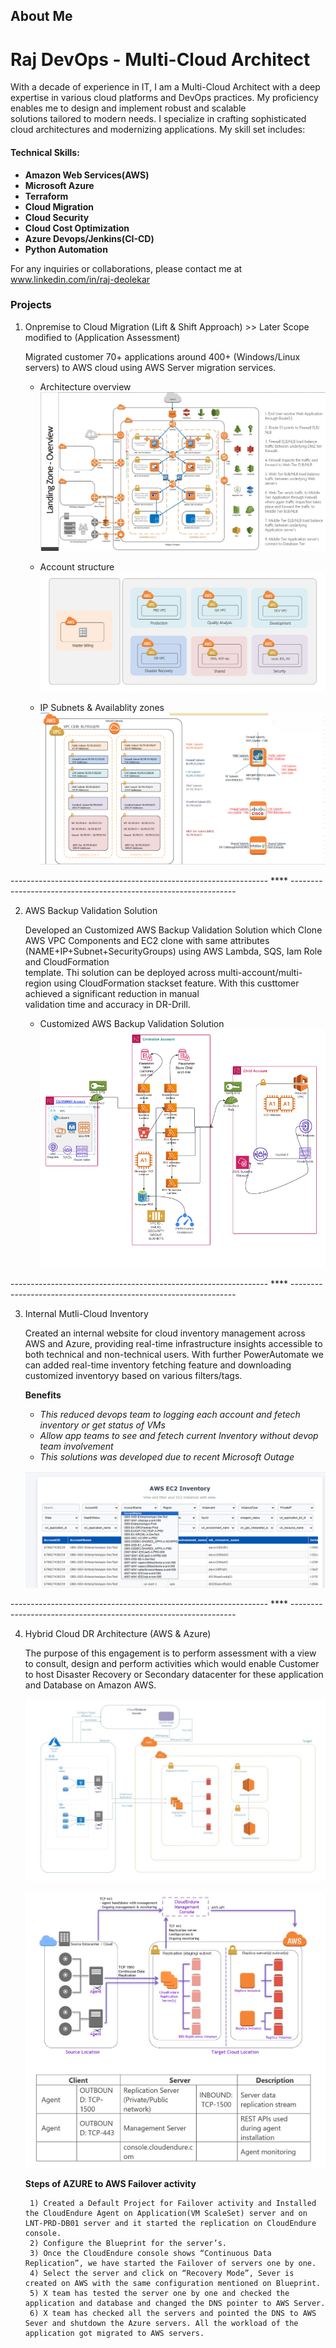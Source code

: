 
## About Me
# Raj DevOps - Multi-Cloud Architect

  With a decade of experience in IT, I am a Multi-Cloud Architect with a deep expertise in various cloud platforms and DevOps practices. My proficiency enables me to design and implement robust and scalable   
  solutions tailored to modern needs. I specialize in crafting sophisticated cloud architectures and modernizing applications. My skill set includes:

#### Technical Skills:
 - **Amazon Web Services(AWS)**
 - **Microsoft Azure**
 - **Terraform**
 - **Cloud Migration**
 - **Cloud Security**
 - **Cloud Cost Optimization**
 - **Azure Devops/Jenkins(CI-CD)**
 - **Python Automation**

 For any inquiries or collaborations, please contact me at www.linkedin.com/in/raj-deolekar

### Projects

1. Onpremise to Cloud Migration (Lift & Shift Approach) >> Later Scope modified to (Application Assessment)

    Migrated customer 70+ applications around 400+ (Windows/Linux servers) to AWS cloud using AWS Server migration services.

   - Architecture overview
      ![Landing zone overview](projects/cloud-migration/architecture.jpeg)  
      
   - Account structure
      ![Account structure](projects/cloud-migration/organizations-units.jpeg)
      
   - IP Subnets & Availablity zones
      ![IP Subnets & Availablity zones](projects/cloud-migration/network-ip.PNG) 

  ---------------------------------------------------------------- **** ----------------------------------------------------------------
       
2. AWS Backup Validation Solution
   
    Developed an Customized AWS Backup Validation Solution which Clone AWS VPC Components and EC2 clone with same attributes (NAME+IP+Subnet+SecurityGroups) using AWS Lambda, SQS, Iam Role and CloudFormation  
    template. Thi solution can be deployed across multi-account/multi-region using CloudFormation stackset feature. With this custtomer achieved a significant reduction in manual   
    validation time and accuracy in DR-Drill.
 
    - Customized AWS Backup Validation Solution
      ![AWS Backup Validation Solution](projects/cloud-migration/backup-validation.png)

  ---------------------------------------------------------------- **** ----------------------------------------------------------------
          

3. Internal Mutli-Cloud Inventory
   
     Created an internal website for cloud inventory management across AWS and Azure, providing real-time infrastructure insights accessible to both technical and non-technical users.
     With further PowerAutomate we can added real-time inventory fetching feature and downloading customized inventoryy based on various filters/tags.
   
     **Benefits**
     - *This reduced devops team to logging each account and fetech inventory or get status of VMs*
     - *Allow app teams to see and fetech current Inventory without devop team involvement*
     - *This solutions was developed due to recent Microsoft Outage*

      ![Internal Mutli-Cloud Inventory](projects/cloud-migration/cloud-inventory.png)
    
  ---------------------------------------------------------------- **** ----------------------------------------------------------------

4. Hybrid Cloud DR Architecture (AWS & Azure)
   
      The purpose of this engagement is to perform assessment with a view to consult, design and
      perform activities which would enable Customer to host Disaster Recovery or Secondary
      datacenter for these application and Database on Amazon AWS.
    
      ![Hybrid Cloud DR Architecture](projects/cloud-migration/Cloud-Endure.jpg)
    
    
      ![Cloud-Endure Setup](projects/cloud-migration/Cloud-Endure-2.jpg)

      **Steps of AZURE to AWS Failover activity**

        1) Created a Default Project for Failover activity and Installed the CloudEndure Agent on Application(VM ScaleSet) server and on LNT-PRD-DB01 server and it started the replication on CloudEndure console.
        2) Configure the Blueprint for the server’s.
        3) Once the CloudEndure console shows “Continuous Data Replication”, we have started the Failover of servers one by one.
        4) Select the server and click on “Recovery Mode”, Sever is created on AWS with the same configuration mentioned on Blueprint.
        5) X team has tested the server one by one and checked the application and database and changed the DNS pointer to AWS Server.
        6) X team has checked all the servers and pointed the DNS to AWS Sever and shutdown the Azure servers. All the workload of the application got migrated to AWS servers.


  
 
